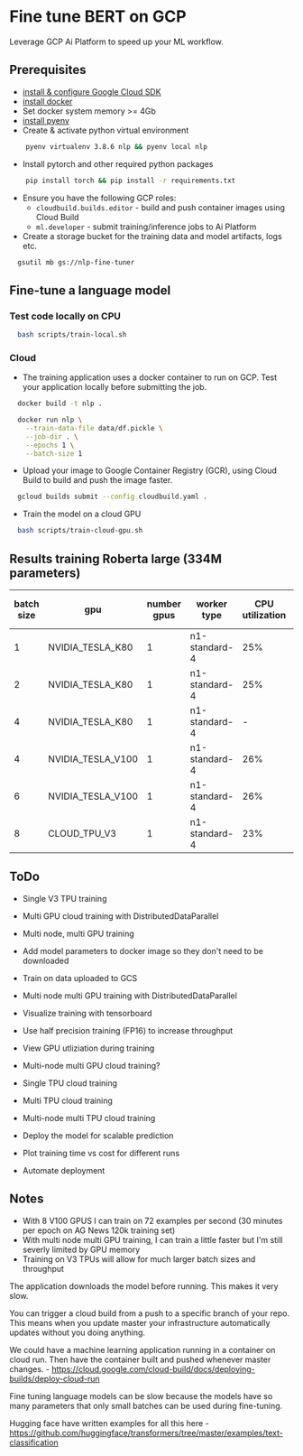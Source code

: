 # Fine tune BERT on GCP

Leverage GCP Ai Platform to speed up your ML workflow.

## Prerequisites

- [install & configure Google Cloud SDK](https://cloud.google.com/sdk/docs/install)
- [install docker](https://docs.docker.com/get-docker/)
- Set docker system memory >= 4Gb 
- [install pyenv](https://realpython.com/intro-to-pyenv/)
- Create & activate python virtual environment
```bash
    pyenv virtualenv 3.8.6 nlp && pyenv local nlp
```
- Install pytorch and other required python packages
```bash
    pip install torch && pip install -r requirements.txt
```
- Ensure you have the following GCP roles:
  - `cloudbuild.builds.editor` - build and push container images using Cloud Build
  - `ml.developer` - submit training/inference jobs to Ai Platform
- Create a storage bucket for the training data and model artifacts, logs etc.
```bash
  gsutil mb gs://nlp-fine-tuner
```

## Fine-tune a language model

### Test code locally on CPU

```bash
  bash scripts/train-local.sh
```

### Cloud

- The training application uses a docker container to run on GCP. Test your application locally before submitting the job.

```bash
  docker build -t nlp .
```

```bash
  docker run nlp \
    --train-data-file data/df.pickle \
    --job-dir . \
    --epochs 1 \
    --batch-size 1
```

- Upload your image to Google Container Registry (GCR), using Cloud Build to build and push the image faster.

```bash
  gcloud builds submit --config cloudbuild.yaml .
```

- Train the model on a cloud GPU

```bash
  bash scripts/train-cloud-gpu.sh
```

## Results training Roberta large (334M parameters)

| batch size |        gpu        | number gpus |  worker type  | CPU utilization | Memory utilization | GPU memory utizilization | GPU utilization | examples per second |
|------------|-------------------|-------------|---------------|-----------------|--------------------|--------------------------|-----------------|---------------------|
|     1      | NVIDIA_TESLA_K80  |      1      | n1-standard-4 |        25%      |          36%       |            72%           |      100%       |           1         | 
|     2      | NVIDIA_TESLA_K80  |      1      | n1-standard-4 |        25%      |          36%       |            88%           |      100%       |          1.5        | 
|     4      | NVIDIA_TESLA_K80  |      1      | n1-standard-4 |         -       |           -        |             -            |        -        |          OOM        | 
|     4      | NVIDIA_TESLA_V100 |      1      | n1-standard-4 |        26%      |          46%       |            94%           |      92%        |          9          | 
|     6      | NVIDIA_TESLA_V100 |      1      | n1-standard-4 |        26%      |          46%       |            94%           |      92%        |          OOM        |
|     8      | CLOUD_TPU_V3      |      1      | n1-standard-4 |        23%      |          10%       |             -            |        -        |          ---        | 

## ToDo

- Single V3 TPU training


- Multi GPU cloud training with DistributedDataParallel
- Multi node, multi GPU training
- Add model parameters to docker image so they don't need to be downloaded
- Train on data uploaded to GCS
- Multi node multi GPU training with DistributedDataParallel
- Visualize training with tensorboard
- Use half precision training (FP16) to increase throughput
- View GPU utliziation during training

- Multi-node multi GPU cloud training?
- Single TPU cloud training
- Multi TPU cloud training
- Multi-node multi TPU cloud training
- Deploy the model for scalable prediction
- Plot training time vs cost for different runs
- Automate deployment

## Notes

- With 8 V100 GPUS I can train on 72 examples per second (30 minutes per epoch on AG News 120k training set)
- With multi node multi GPU training, I can train a little faster but I'm still severly limited by GPU memory
- Training on V3 TPUs will allow for much larger batch sizes and throughput

The application downloads the model before running. This makes it very slow.

You can trigger a cloud build from a push to a specific branch of your repo. This means when you update master your infrastructure automatically updates without you doing anything.

We could have a machine learning application running in a container on cloud run. Then have the container built and pushed whenever master changes. - https://cloud.google.com/cloud-build/docs/deploying-builds/deploy-cloud-run

Fine tuning language models can be slow because the models have so many parameters that only small batches can be used during fine-tuning.

Hugging face have written examples for all this here - https://github.com/huggingface/transformers/tree/master/examples/text-classification

